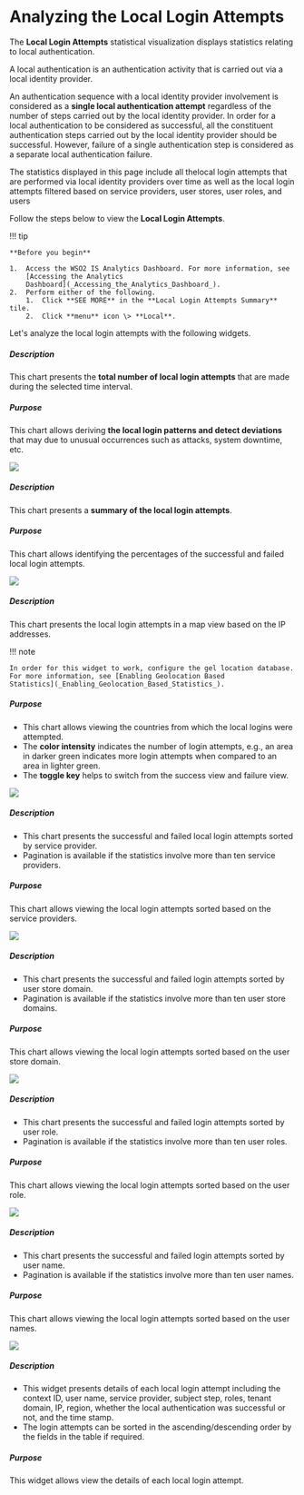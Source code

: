 # Analyzing the Local Login Attempts

The **Local Login Attempts** statistical visualization displays
statistics relating to local authentication.

A local authentication is an authentication activity that is carried out
via a local identity provider.

An authentication sequence with a local identity provider involvement is
considered as a **single local authentication attempt** regardless of
the number of steps carried out by the local identity provider. In order
for a local authentication to be considered as successful, all the
constituent authentication steps carried out by the local identity
provider should be successful. However, failure of a single
authentication step is considered as a separate local authentication
failure.

The statistics displayed in this page include all thelocal
login attempts that are performed via local identity providers over time
as well as the local login attempts filtered based on service providers,
user stores, user roles, and users

Follow the steps below to view the **Local Login Attempts**.

!!! tip
    
    **Before you begin**
    
    1.  Access the WSO2 IS Analytics Dashboard. For more information, see
        [Accessing the Analytics
        Dashboard](_Accessing_the_Analytics_Dashboard_).
    2.  Perform either of the following.
        1.  Click **SEE MORE** in the **Local Login Attempts Summary** tile.
        2.  Click **menu** icon \> **Local**.
    

Let's analyze the local login attempts with the following widgets.

##### **Description**

This chart presents the **total number of local login attempts** that
are made during the selected time interval.

##### **Purpose**

This chart allows deriving **the local login patterns and detect
deviations** that may due to unusual occurrences such as attacks, system
downtime, etc.

![]( ../../assets/img/103329237/103329248.png) 

##### Description

This chart presents a **summary of the local login attempts**.

##### Purpose

This chart allows identifying the percentages of the successful and
failed local login attempts.

![]( ../../assets/img/103329237/103329246.png) 

##### Description

This chart presents the local login attempts in a map view based on the
IP addresses.

!!! note
    
    In order for this widget to work, configure the gel location database.
    For more information, see [Enabling Geolocation Based
    Statistics](_Enabling_Geolocation_Based_Statistics_).
    

##### Purpose

-   This chart allows viewing the countries from which the local logins
    were attempted.
-   The **color intensity** indicates the number of login attempts,
    e.g., an area in darker green indicates more login attempts when
    compared to an area in lighter green.
-   The **toggle key** helps to switch from the success view and failure
    view.

![]( ../../assets/img/103329237/103329238.png) 

##### Description

-   This chart presents the successful and failed local login attempts
    sorted by service provider.
-   Pagination is available if the statistics involve more than ten
    service providers.

##### Purpose

This chart allows viewing the local login attempts sorted based on the
service providers.

![]( ../../assets/img/103329237/103329244.png) 

##### Description

-   This chart presents the successful and failed login attempts sorted
    by user store domain.
-   Pagination is available if the statistics involve more than ten user
    store domains.

##### Purpose

This chart allows viewing the local login attempts sorted based on the
user store domain.

![]( ../../assets/img/103329237/103329243.png) 

##### Description

-   This chart presents the successful and failed login attempts sorted
    by user role.
-   Pagination is available if the statistics involve more than ten user
    roles.

##### Purpose

This chart allows viewing the local login attempts sorted based on the
user role.

![]( ../../assets/img/103329237/103329242.png) 

##### Description

-   This chart presents the successful and failed login attempts sorted
    by user name.
-   Pagination is available if the statistics involve more than ten user
    names.

##### Purpose

This chart allows viewing the local login attempts sorted based on the
user names.

![]( ../../assets/img/103329237/103329241.png) 

##### Description

-   This widget presents details of each local login attempt including
    the context ID, user name, service provider, subject step, roles,
    tenant domain, IP, region, whether the local authentication was
    successful or not, and the time stamp.
-   The login attempts can be sorted in the ascending/descending order
    by the fields in the table if required.

##### Purpose

This widget allows view the details of each local login attempt.
